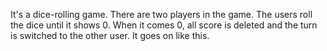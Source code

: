 It's a dice-rolling game. There are two players in the game. The users roll the dice until it shows 0. When it comes 0, all score is deleted and the turn is switched to the other user. It goes on like this.

